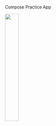 Compose Practice App

<img src="https://github.com/kdbswo/Finance/assets/75184363/665e531e-8a26-4155-8151-0ee9bc884c15" width="30%" height="30%"/>
